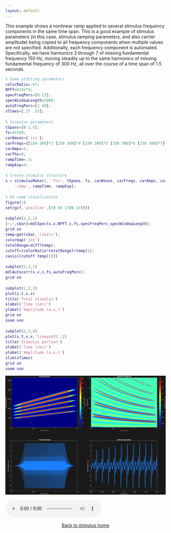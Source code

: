 ```yaml
---
layout: default
---
```

This example shows a nonlinear ramp applied to several stimulus frequency components in the same time span. This is a good example of stimulus parameters (in this case, stimulus ramping parameters, and also carrier amplitude) being copied to all frequency components when multiple values are not specified. Additionally, each frequency component is automated. Specifically, we have harmonics 3 through 7 of missing fundamental frequency 150 Hz, moving steadily up to the same harmonics of missing fundamental frequency of 300 Hz, all over the course of a time span of 1.5 seconds. 

```matlab
% Some plotting parameters
colorRatio=.67;
NFFT=8192*4;
specFreqPerc=[0 12];
specWindowLength=5000;
autoFreqPerc=[1 40];
xTimes=[.27 .33];

% Stimulus parameters
tSpans=[0 1.5];
fs=44100;
carWaves={'sin'};
carFreqs={[150 300]*3 [150 300]*4 [150 300]*5 [150 300]*6 [150 300]*7};
carAmps=1;
carThs=0;
rampTime=.3;
rampExp=4;

% Create stimulus structure
s = stimulusMake(1, 'fcn', tSpans, fs, carWaves, carFreqs, carAmps, carThs, ...
    'ramp', rampTime, rampExp);

% Do some visualization
figure(1)
set(gcf,'position',[50 50 1700 1350])

subplot(2,2,1)
[~,~,cbar]=mdlSpec(s.x,NFFT,s.fs,specFreqPerc,specWindowLength);
grid on
temp=get(cbar,'limits');
colormap('jet')
totalRange=diff(temp);
cutoff=(colorRatio*totalRange)+temp(1);
caxis([cutoff temp(2)])

subplot(2,2,2)
mdlAutocorr(s.x,s.fs,autoFreqPerc);
grid on

subplot(2,2,3)
plot(s.t,s.x)
title('Total stimulus')
xlabel('Time (sec)')
ylabel('Amplitude (a.u.)')
grid on
zoom xon

subplot(2,2,4)
plot(s.t,s.x,'linewidth',2)
title('Stimulus portion')
xlabel('Time (sec)')
ylabel('Amplitude (a.u.)')
xlim(xTimes)
grid on
zoom xon
```

![](pics/basicRamping2.png)

![](sounds/basicRamping2.mp3)

[<center>Back to stimulus home</center>](stimuli.html)